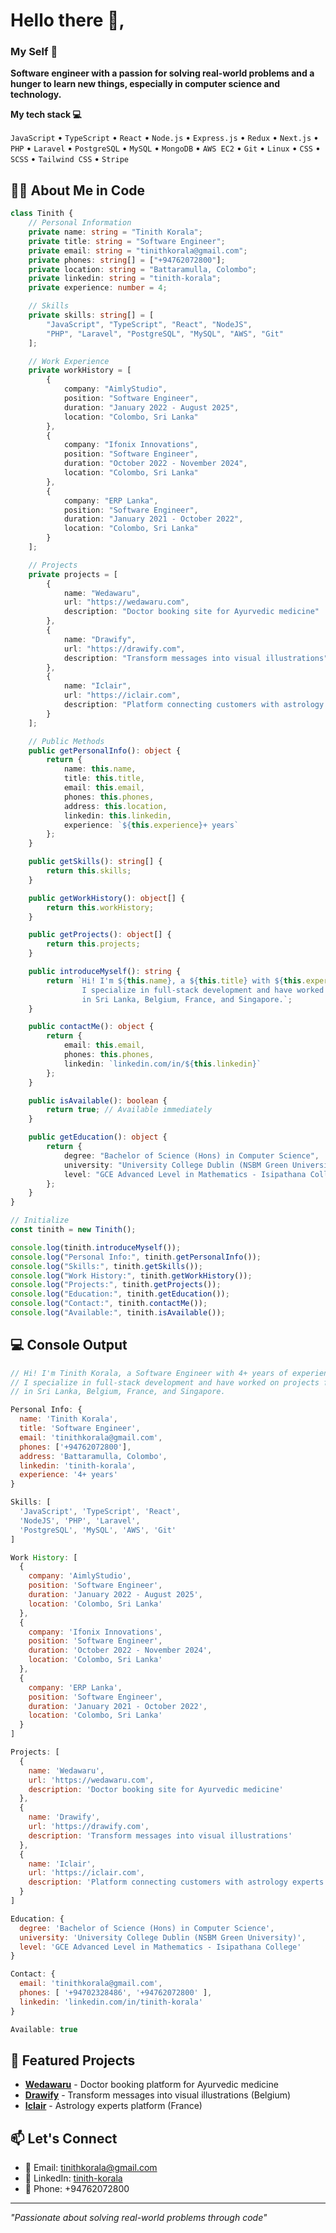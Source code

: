 # Hello there 👋,

### My Self 🧔
**Software engineer with a passion for solving real-world problems and a hunger to learn new things, especially in computer science and technology.**

**My tech stack 💻** 

`JavaScript` • `TypeScript` • `React` • `Node.js` • `Express.js` • `Redux` • `Next.js` • `PHP` • `Laravel` • `PostgreSQL` • `MySQL` • `MongoDB` • `AWS EC2` • `Git` • `Linux` • `CSS` • `SCSS` • `Tailwind CSS` • `Stripe`

## 👨‍💻 About Me in Code

```typescript
class Tinith {
    // Personal Information
    private name: string = "Tinith Korala";
    private title: string = "Software Engineer";
    private email: string = "tinithkorala@gmail.com";
    private phones: string[] = ["+94762072800"];
    private location: string = "Battaramulla, Colombo";
    private linkedin: string = "tinith-korala";
    private experience: number = 4;

    // Skills
    private skills: string[] = [
        "JavaScript", "TypeScript", "React", "NodeJS", 
        "PHP", "Laravel", "PostgreSQL", "MySQL", "AWS", "Git"
    ];

    // Work Experience
    private workHistory = [
        {
            company: "AimlyStudio",
            position: "Software Engineer", 
            duration: "January 2022 - August 2025",
            location: "Colombo, Sri Lanka"
        },
        {
            company: "Ifonix Innovations",
            position: "Software Engineer",
            duration: "October 2022 - November 2024", 
            location: "Colombo, Sri Lanka"
        },
        {
            company: "ERP Lanka",
            position: "Software Engineer",
            duration: "January 2021 - October 2022",
            location: "Colombo, Sri Lanka"
        }
    ];

    // Projects
    private projects = [
        {
            name: "Wedawaru",
            url: "https://wedawaru.com",
            description: "Doctor booking site for Ayurvedic medicine"
        },
        {
            name: "Drawify", 
            url: "https://drawify.com",
            description: "Transform messages into visual illustrations"
        },
        {
            name: "Iclair",
            url: "https://iclair.com",
            description: "Platform connecting customers with astrology experts"
        }
    ];

    // Public Methods
    public getPersonalInfo(): object {
        return {
            name: this.name,
            title: this.title,
            email: this.email,
            phones: this.phones,
            address: this.location,
            linkedin: this.linkedin,
            experience: `${this.experience}+ years`
        };
    }

    public getSkills(): string[] {
        return this.skills;
    }

    public getWorkHistory(): object[] {
        return this.workHistory;
    }

    public getProjects(): object[] {
        return this.projects;
    }

    public introduceMyself(): string {
        return `Hi! I'm ${this.name}, a ${this.title} with ${this.experience}+ years of experience. 
                I specialize in full-stack development and have worked on projects for clients 
                in Sri Lanka, Belgium, France, and Singapore.`;
    }

    public contactMe(): object {
        return {
            email: this.email,
            phones: this.phones,
            linkedin: `linkedin.com/in/${this.linkedin}`
        };
    }

    public isAvailable(): boolean {
        return true; // Available immediately
    }

    public getEducation(): object {
        return {
            degree: "Bachelor of Science (Hons) in Computer Science",
            university: "University College Dublin (NSBM Green University)",
            level: "GCE Advanced Level in Mathematics - Isipathana College"
        };
    }
}

// Initialize
const tinith = new Tinith();

console.log(tinith.introduceMyself());
console.log("Personal Info:", tinith.getPersonalInfo());
console.log("Skills:", tinith.getSkills());
console.log("Work History:", tinith.getWorkHistory());
console.log("Projects:", tinith.getProjects());
console.log("Education:", tinith.getEducation());
console.log("Contact:", tinith.contactMe());
console.log("Available:", tinith.isAvailable());
```

## 💻 Console Output

```javascript
// Hi! I'm Tinith Korala, a Software Engineer with 4+ years of experience. 
// I specialize in full-stack development and have worked on projects for clients 
// in Sri Lanka, Belgium, France, and Singapore.

Personal Info: {
  name: 'Tinith Korala',
  title: 'Software Engineer',
  email: 'tinithkorala@gmail.com',
  phones: ['+94762072800'],
  address: 'Battaramulla, Colombo',
  linkedin: 'tinith-korala',
  experience: '4+ years'
}

Skills: [
  'JavaScript', 'TypeScript', 'React',
  'NodeJS', 'PHP', 'Laravel',
  'PostgreSQL', 'MySQL', 'AWS', 'Git'
]

Work History: [
  {
    company: 'AimlyStudio',
    position: 'Software Engineer',
    duration: 'January 2022 - August 2025',
    location: 'Colombo, Sri Lanka'
  },
  {
    company: 'Ifonix Innovations',
    position: 'Software Engineer',
    duration: 'October 2022 - November 2024',
    location: 'Colombo, Sri Lanka'
  },
  {
    company: 'ERP Lanka',
    position: 'Software Engineer',
    duration: 'January 2021 - October 2022',
    location: 'Colombo, Sri Lanka'
  }
]

Projects: [
  {
    name: 'Wedawaru',
    url: 'https://wedawaru.com',
    description: 'Doctor booking site for Ayurvedic medicine'
  },
  {
    name: 'Drawify',
    url: 'https://drawify.com',
    description: 'Transform messages into visual illustrations'
  },
  {
    name: 'Iclair',
    url: 'https://iclair.com',
    description: 'Platform connecting customers with astrology experts'
  }
]

Education: {
  degree: 'Bachelor of Science (Hons) in Computer Science',
  university: 'University College Dublin (NSBM Green University)',
  level: 'GCE Advanced Level in Mathematics - Isipathana College'
}

Contact: {
  email: 'tinithkorala@gmail.com',
  phones: [ '+94702328486', '+94762072800' ],
  linkedin: 'linkedin.com/in/tinith-korala'
}

Available: true
```

## 🚀 Featured Projects

- **[Wedawaru](https://wedawaru.com)** - Doctor booking platform for Ayurvedic medicine
- **[Drawify](https://drawify.com)** - Transform messages into visual illustrations (Belgium)
- **[Iclair](https://iclair.com)** - Astrology experts platform (France)

## 📫 Let's Connect

- 📧 Email: tinithkorala@gmail.com
- 💼 LinkedIn: [tinith-korala](https://linkedin.com/in/tinith-korala)
- 📱 Phone: +94762072800

---

*"Passionate about solving real-world problems through code"*

